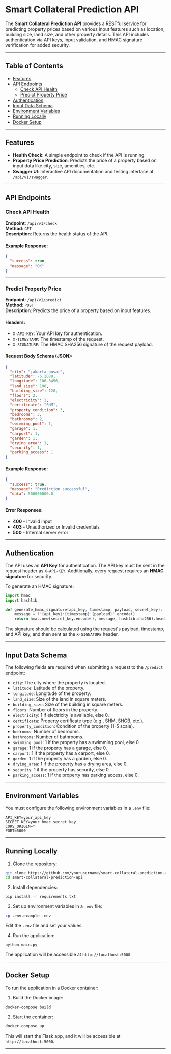 # Smart Collateral Prediction API

The **Smart Collateral Prediction API** provides a RESTful service for predicting property prices based on various input features such as location, building size, land size, and other property details. This API includes authentication via API keys, input validation, and HMAC signature verification for added security.

---

## Table of Contents

- [Features](#features)
- [API Endpoints](#api-endpoints)
  - [Check API Health](#check-api-health)
  - [Predict Property Price](#predict-property-price)
- [Authentication](#authentication)
- [Input Data Schema](#input-data-schema)
- [Environment Variables](#environment-variables)
- [Running Locally](#running-locally)
- [Docker Setup](#docker-setup)

---

## Features

- **Health Check**: A simple endpoint to check if the API is running.
- **Property Price Prediction**: Predicts the price of a property based on input data like city, size, amenities, etc.
- **Swagger UI**: Interactive API documentation and testing interface at `/api/v1/swagger`.

---

## API Endpoints

### Check API Health

**Endpoint**: `/api/v1/check`  
**Method**: `GET`  
**Description**: Returns the health status of the API.

#### Example Response:

```json
{
  "success": true,
  "message": "OK"
}
```

---

### Predict Property Price

**Endpoint**: `/api/v1/predict`  
**Method**: `POST`  
**Description**: Predicts the price of a property based on input features.

#### Headers:

- `X-API-KEY`: Your API key for authentication.
- `X-TIMESTAMP`: The timestamp of the request.
- `X-SIGNATURE`: The HMAC SHA256 signature of the request payload.

#### Request Body Schema (JSON):

```json
{
  "city": "jakarta pusat",
  "latitude": -6.2088,
  "longitude": 106.8456,
  "land_size": 100,
  "building_size": 120,
  "floors": 2,
  "electricity": 1,
  "certificate": "SHM",
  "property_condition": 3,
  "bedrooms": 3,
  "bathrooms": 2,
  "swimming_pool": 1,
  "garage": 1,
  "carport": 1,
  "garden": 1,
  "drying_area": 1,
  "security": 1,
  "parking_access": 1
}
```

#### Example Response:

```json
{
  "success": true,
  "message": "Prediction successful",
  "data": 500000000.0
}
```

#### Error Responses:

- **400** - Invalid input
- **403** - Unauthorized or Invalid credentials
- **500** - Internal server error

---

## Authentication

The API uses an **API Key** for authentication. The API key must be sent in the request header as `X-API-KEY`. Additionally, every request requires an **HMAC signature** for security.

To generate an HMAC signature:

```python
import hmac
import hashlib

def generate_hmac_signature(api_key, timestamp, payload, secret_key):
    message = f"{api_key}:{timestamp}:{payload}".encode()
    return hmac.new(secret_key.encode(), message, hashlib.sha256).hexdigest()
```

The signature should be calculated using the request's payload, timestamp, and API key, and then sent as the `X-SIGNATURE` header.

---

## Input Data Schema

The following fields are required when submitting a request to the `/predict` endpoint:

- `city`: The city where the property is located.
- `latitude`: Latitude of the property.
- `longitude`: Longitude of the property.
- `land_size`: Size of the land in square meters.
- `building_size`: Size of the building in square meters.
- `floors`: Number of floors in the property.
- `electricity`: 1 if electricity is available, else 0.
- `certificate`: Property certificate type (e.g., SHM, SHGB, etc.).
- `property_condition`: Condition of the property (1-5 scale).
- `bedrooms`: Number of bedrooms.
- `bathrooms`: Number of bathrooms.
- `swimming_pool`: 1 if the property has a swimming pool, else 0.
- `garage`: 1 if the property has a garage, else 0.
- `carport`: 1 if the property has a carport, else 0.
- `garden`: 1 if the property has a garden, else 0.
- `drying_area`: 1 if the property has a drying area, else 0.
- `security`: 1 if the property has security, else 0.
- `parking_access`: 1 if the property has parking access, else 0.

---

## Environment Variables

You must configure the following environment variables in a `.env` file:

```env
API_KEY=your_api_key
SECRET_KEY=your_hmac_secret_key
CORS_ORIGIN=*
PORT=5000
```

---

## Running Locally

1. Clone the repository:

```bash
git clone https://github.com/yourusername/smart-collateral-prediction-api.git
cd smart-collateral-prediction-api
```

2. Install dependencies:

```bash
pip install -r requirements.txt
```

3. Set up environment variables in a `.env` file:

```bash
cp .env.example .env
```

Edit the `.env` file and set your values.

4. Run the application:

```bash
python main.py
```

The application will be accessible at `http://localhost:5000`.

---

## Docker Setup

To run the application in a Docker container:

1. Build the Docker image:

```bash
docker-compose build
```

2. Start the container:

```bash
docker-compose up
```

This will start the Flask app, and it will be accessible at `http://localhost:5000`.

---

